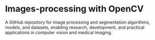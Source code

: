# Images-processing with OpenCV
 A GitHub repository for image processing and segmentation algorithms, models, and datasets, enabling research, development, and practical applications in computer vision and medical imaging.
